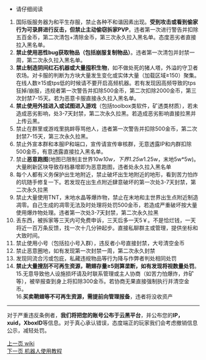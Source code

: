 * 请仔细阅读
1. 国际版服务器为和平生存服，禁止各种不和谐因素出现。**受到攻击或看到偷家行为可录屏进行反击，但禁止主动偷窃拆家PVP**。违者第一次进行警告并扣除五百金币，第二次清包+清除金币，第三次永久拉入黑名单。态度恶劣者直接拉入黑名单。
2. **禁止使用恶性bug获取物品（包括崩服复制物品）**。违者第一次清包并封禁一周，第二次永久拉入黑名单。
3. **禁止制造阴间红石机器或大量囤积生物**，如不做处死的猪人塔，外溢的守卫者农场。对卡服的判断为方块大量发生变化或实体大量（加载区域≥150）聚集。在线人数≥15或tps低的时候请不要开启高频机器。若有发现因高频导致的tps狂掉/崩服，违规者第一次警告并扣除500金币，第二次扣除2000金币，第三次封禁7-15天。若为恶意卡服直接永久拉入黑名单。
4. **禁止使用外挂进入或试图进入游戏**（包括toolbox类软件，矿透类材质），若未造成恶劣影响，处3-7天封禁，第二次永久拉黑。若造成恶劣影响直接拉黑并上传云黑。
5. 禁止在群里或游戏里挑衅辱骂他人，违者第一次警告并扣除500金币，第二次封禁7-15天，第三次永久拉黑。
6. 禁止外宣本群和本服IP和端口，宣传请宣传审核群，无意透露IP和内群扣除500金币，有意透露直接拉入黑名单。
7. 禁止**恶意跑图**(地图已限制主世界10w*10w，下界1.25w*1.25w，末地5w*5w)。大量刷新区块导致存档暴增即为恶意跑图，违者处永久拉入黑名单
8. 每个人都有义务保护出生地附近，禁止破坏出生地附近的地形，看到苦力怕炸的坑随手修复一下。若发现在出生点附近肆意破坏的第一次处3-7天封禁，第二次永久拉黑
9. 禁止大量使用TNT，末地水晶等爆炸物，禁止在末地和主世界出生点附近制造凋零。自己生成的凋零无法及时处理将处罚500金币，若造成严重破坏按大量使用爆炸物处理。违者第一次处3-7天封禁，第二次永久拉黑
10. 丢东西，被拆家等三天内可免费申诉，三天后多一天5￥。不是恰烂钱，一天将近一百万条反馈，找一次十几分钟起步。直接私聊群主或管理，提供坐标和大致时间。 
11. 禁止使用小号（包括拉小号入群），违反者小号直接封禁，大号清空金币
12. 禁止恶意圈地，如有发现第一次封禁一周，第二次永久封禁 
13. 发现同流合污或包庇，私藏违规物品等行为降与作弊者判处相同处罚 
14. **禁止大量搜刮不可再生资源，鞘翅存量≥5则算垄断，如有发现将视数量处罚**。  
15.无意导致他人设施损坏请及时联系管理或主人协商（如苦力怕爆炸，炸矿等），被举报查到身上将扣除300金币。若协商无果直接强制执行并清空金币。  
16.**买卖鞘翅等不可再生资源，需提前向管理报备**，违者将没收资产
***

对于严重违反条例者，**我们将把您的账号公布于云黑平台**，并公布您的**IP，xuid，XboxID**等信息。对于真心承认错误，态度端正的玩家我们会考虑撤销信息公示，减轻处罚。

[上一页 wiki](https://github.com/doubiovo/3wind/wiki)                                                                                                   
[下一页 机器人使用教程](https://github.com/doubiovo/3wind/wiki/%E6%9C%BA%E5%99%A8%E4%BA%BA%E4%BD%BF%E7%94%A8%E6%95%99%E7%A8%8B)